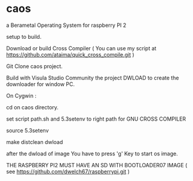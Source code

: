 # caos
a Berametal Operating System for raspberry PI 2 

setup to build.

Download or build Cross Compiler  ( You can use my script at https://github.com/ataima/quick_cross_compile.git )

Git Clone caos project.

Build with Visula Studio Community the project DWLOAD to  create the downloader for window PC.

On Cygwin :

cd on caos directory.

set script path.sh and 5.3setenv to right path for GNU CROSS COMPILER

source 5.3setenv

make distclean dwload

after the dwload of image You have to press 'g' Key to start os image.

THE RASPBERRY PI2 MUST HAVE AN SD WITH  BOOTLOADER07 IMAGE
( see https://github.com/dwelch67/raspberrypi.git )


